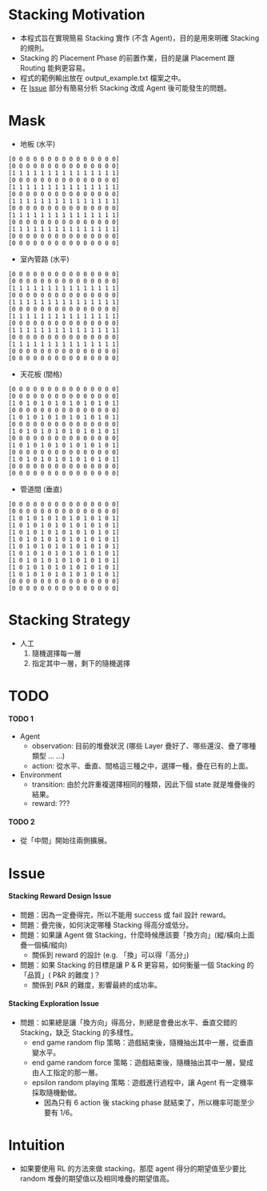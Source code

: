 # Stacking Motivation

+ 本程式旨在實現簡易 Stacking 實作 (不含 Agent)，目的是用來明確 Stacking 的規則。
+ Stacking 的 Placement Phase 的前置作業，目的是讓 Placement 跟 Routing 能夠更容易。
+ 程式的範例輸出放在 output_example.txt 檔案之中。
+ 在 [Issue](#Issue) 部分有簡易分析 Stacking 改成 Agent 後可能發生的問題。

# Mask

* 地板 (水平)
```
[0 0 0 0 0 0 0 0 0 0 0 0 0 0 0]
[0 0 0 0 0 0 0 0 0 0 0 0 0 0 0]
[1 1 1 1 1 1 1 1 1 1 1 1 1 1 1]
[0 0 0 0 0 0 0 0 0 0 0 0 0 0 0]
[1 1 1 1 1 1 1 1 1 1 1 1 1 1 1]
[0 0 0 0 0 0 0 0 0 0 0 0 0 0 0]
[1 1 1 1 1 1 1 1 1 1 1 1 1 1 1]
[0 0 0 0 0 0 0 0 0 0 0 0 0 0 0]
[1 1 1 1 1 1 1 1 1 1 1 1 1 1 1]
[0 0 0 0 0 0 0 0 0 0 0 0 0 0 0]
[1 1 1 1 1 1 1 1 1 1 1 1 1 1 1]
[0 0 0 0 0 0 0 0 0 0 0 0 0 0 0]
[0 0 0 0 0 0 0 0 0 0 0 0 0 0 0]
```
* 室內管路 (水平)
```
[0 0 0 0 0 0 0 0 0 0 0 0 0 0 0]
[0 0 0 0 0 0 0 0 0 0 0 0 0 0 0]
[1 1 1 1 1 1 1 1 1 1 1 1 1 1 1]
[0 0 0 0 0 0 0 0 0 0 0 0 0 0 0]
[1 1 1 1 1 1 1 1 1 1 1 1 1 1 1]
[0 0 0 0 0 0 0 0 0 0 0 0 0 0 0]
[1 1 1 1 1 1 1 1 1 1 1 1 1 1 1]
[0 0 0 0 0 0 0 0 0 0 0 0 0 0 0]
[1 1 1 1 1 1 1 1 1 1 1 1 1 1 1]
[0 0 0 0 0 0 0 0 0 0 0 0 0 0 0]
[1 1 1 1 1 1 1 1 1 1 1 1 1 1 1]
[0 0 0 0 0 0 0 0 0 0 0 0 0 0 0]
[0 0 0 0 0 0 0 0 0 0 0 0 0 0 0]
```
* 天花板 (間格)
```
[0 0 0 0 0 0 0 0 0 0 0 0 0 0 0]
[0 0 0 0 0 0 0 0 0 0 0 0 0 0 0]
[1 0 1 0 1 0 1 0 1 0 1 0 1 0 1]
[0 0 0 0 0 0 0 0 0 0 0 0 0 0 0]
[1 0 1 0 1 0 1 0 1 0 1 0 1 0 1]
[0 0 0 0 0 0 0 0 0 0 0 0 0 0 0]
[1 0 1 0 1 0 1 0 1 0 1 0 1 0 1]
[0 0 0 0 0 0 0 0 0 0 0 0 0 0 0]
[1 0 1 0 1 0 1 0 1 0 1 0 1 0 1]
[0 0 0 0 0 0 0 0 0 0 0 0 0 0 0]
[1 0 1 0 1 0 1 0 1 0 1 0 1 0 1]
[0 0 0 0 0 0 0 0 0 0 0 0 0 0 0]
[0 0 0 0 0 0 0 0 0 0 0 0 0 0 0]
```
* 管道間 (垂直)
```
[0 0 0 0 0 0 0 0 0 0 0 0 0 0 0]
[0 0 0 0 0 0 0 0 0 0 0 0 0 0 0]
[1 0 1 0 1 0 1 0 1 0 1 0 1 0 1]
[1 0 1 0 1 0 1 0 1 0 1 0 1 0 1]
[1 0 1 0 1 0 1 0 1 0 1 0 1 0 1]
[1 0 1 0 1 0 1 0 1 0 1 0 1 0 1]
[1 0 1 0 1 0 1 0 1 0 1 0 1 0 1]
[1 0 1 0 1 0 1 0 1 0 1 0 1 0 1]
[1 0 1 0 1 0 1 0 1 0 1 0 1 0 1]
[1 0 1 0 1 0 1 0 1 0 1 0 1 0 1]
[1 0 1 0 1 0 1 0 1 0 1 0 1 0 1]
[0 0 0 0 0 0 0 0 0 0 0 0 0 0 0]
[0 0 0 0 0 0 0 0 0 0 0 0 0 0 0]
```

# Stacking Strategy

+ 人工
    1. 隨機選擇每一層
    2. 指定其中一層，剩下的隨機選擇

# TODO

#### TODO 1

+ Agent
    + observation: 目前的堆疊狀況 (哪些 Layer 疊好了、哪些還沒、疊了哪種類型 ... ...)
    + action: 從水平、垂直、間格這三種之中，選擇一種，疊在已有的上面。
+ Environment
    + transition: 由於允許重複選擇相同的種類，因此下個 state 就是堆疊後的結果。
    + reward: ???

#### TODO 2

+ 從「中間」開始往兩側擴展。

# Issue

#### Stacking Reward Design Issue

+ 問題：因為一定疊得完，所以不能用 success 或 fail 設計 reward。
+ 問題：疊完後，如何決定哪種 Stacking 得高分或低分。
+ 問題：如果讓 Agent 做 Stacking，什麼時候應該要「換方向」(縱/橫向上面疊一個橫/縱向)
    + 關係到 reward 的設計 (e.g. 「換」可以得「高分」)
+ 問題：如果 Stacking 的目標是讓 P & R 更容易，如何衡量一個 Stacking 的「品質」( P&R 的難度 )？
    + 關係到 P&R 的難度，影響最終的成功率。

#### Stacking Exploration Issue

+ 問題：如果總是讓「換方向」得高分，則總是會疊出水平、垂直交錯的 Stacking，缺乏 Stacking 的多樣性。
    + end game random flip 策略：遊戲結束後，隨機抽出其中一層，從垂直變水平。
    + end game random force 策略：遊戲結束後，隨機抽出其中一層，變成由人工指定的那一層。
    + epsilon random playing 策略：遊戲進行過程中，讓 Agent 有一定機率採取隨機動做。
        + 因為只有 6 action 後 stacking phase 就結束了，所以機率可能至少要有 1/6。

# Intuition

+ 如果要使用 RL 的方法來做 stacking，那麼 agent 得分的期望值至少要比 random 堆疊的期望值以及相同堆疊的期望值高。

